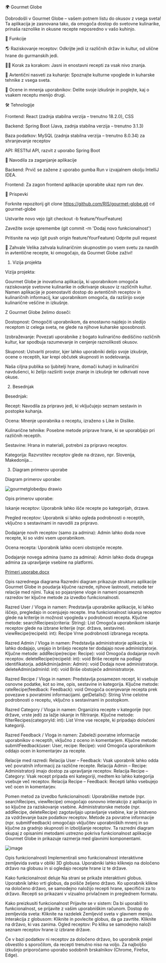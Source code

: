 🌍 Gourmet Globe

Dobrodošli v Gourmet Globe – vašem potnem listu do okusov z vsega sveta! Ta aplikacija je zasnovana tako, da omogoča dostop do svetovne kulinarike, prinaša raznolike in okusne recepte neposredno v vašo kuhinjo.

🚀 Funkcije

🌎 Raziskovanje receptov: Odkrijte jedi iz različnih držav in kultur, od ulične hrane do gurmanskih jedi.

🧑‍🍳 Korak za korakom: Jasni in enostavni recepti za vsak nivo znanja.

🥣 Avtentični nasveti za kuhanje: Spoznajte kulturne vpoglede in kuharske tehnike z vsega sveta.

💬 Ocene in mnenja uporabnikov: Delite svoje izkušnje in poglejte, kaj o vsakem receptu menijo drugi.


🛠️ Tehnologije

Frontend: React (zadnja stabilna verzija – trenutno 18.2.0), CSS

Backend: Spring Boot (Java, zadnja stabilna verzija – trenutno 3.1.3)

Baza podatkov: MySQL (zadnja stabilna verzija – trenutno 8.0.34) za shranjevanje receptov

API: RESTful API, razvit z uporabo Spring Boot


🔧 Navodila za zaganjanje aplikacije

Backend: Prvič se zažene z uporabo gumba Run v izvajalnem okolju IntelliJ IDEA.

Frontend: Za zagon frontend aplikacije uporabite ukaz npm run dev.


🤝 Prispevki

Forknite repozitorij
git clone https://github.com/RIS/gourmet-globe.git
cd gourmet-globe


Ustvarite novo vejo (git checkout -b feature/YourFeature)

Zavežite svoje spremembe (git commit -m 'Dodaj novo funkcionalnost')

Pritisnite na vejo (git push origin feature/YourFeature)
Odprite pull request


🌟 Zahvale
Velika zahvala kulinaričnim skupnostim po vsem svetu za navdih in avtentične recepte, ki omogočajo, da Gourmet Globe zaživi!

1. Vizija projekta

Vizija projekta:

Gourmet Globe je inovativna aplikacija, ki uporabnikom omogoča raziskovanje svetovne kulinarike in odkrivanje okusov iz različnih kultur. Namen aplikacije je poenostaviti dostop do avtentičnih receptov in kulinaričnih informacij, kar uporabnikom omogoča, da razširijo svoje kulinarične veščine in izkušnje.

Z Gourmet Globe želimo doseči:

Dostopnost: Omogočiti uporabnikom, da enostavno najdejo in sledijo receptom iz celega sveta, ne glede na njihove kuharske sposobnosti.

Izobraževanje: Povezati uporabnike z bogato kulinarično dediščino različnih kultur, kar spodbuja razumevanje in cenjenje raznolikosti okusov.

Skupnost: Ustvariti prostor, kjer lahko uporabniki delijo svoje izkušnje, ocene o receptih, kar krepi občutek skupnosti in sodelovanja.

Naša ciljna publika so ljubitelji hrane, domači kuharji in kulinarični navdušenci, ki želijo razširiti svoje znanje in izkušnje ter odkrivati nove okuse.


2. Besednjak
   
Besednjak:

Recept: Navodila za pripravo jedi, ki vključujejo seznam sestavin in postopke kuhanja.

Ocena: Mnenje uporabnika o receptu, izraženo s Like in Dislike.

Kulinarične tehnike: Posebne metode priprave hrane, ki se uporabljajo pri različnih receptih.

Sestavine: Hrana in materiali, potrebni za pripravo receptov.

Kategorija: Razvrstitev receptov glede na drzavo, npr. Slovenija, Makedonija...


3. Diagram primerov uporabe

Diagram primerov uporabe:

![gourmetglobedpu drawio](https://github.com/user-attachments/assets/e91583e6-8079-41b2-a8be-a17ec48ff5bd)



Opis primerov uporabe:

Iskanje receptov: Uporabnik lahko išče recepte po kategorijah, drzave.

Pregled receptov: Uporabnik si lahko ogleda podrobnosti o receptih, vključno s sestavinami in navodili za pripravo.

Dodajanje novih receptov (samo za admina): Admin lahko doda nove recepte, ki so vidni vsem uporabnikom.

Ocena recepta: Uporabnik lahko oceni obstoječe recepte.

Dodajanje novega admina (samo za admina): Admin lahko doda drugega admina za upravljanje vsebine na platformi.

[Primeri uporabe.docx](https://github.com/user-attachments/files/17806514/Primeri.uporabe.docx)

Opis razrednega diagrama
Razredni diagram prikazuje strukturo aplikacije Gourmet Globe in poudarja ključne razrede, njihove lastnosti, metode ter relacije med njimi. Tukaj so pojasnjene vloge in nameni posameznih razredov ter ključne metode za izvedbo funkcionalnosti.

Razred User / Vloga in namen:
Predstavlja uporabnike aplikacije, ki lahko iščejo, pregledajo in ocenjujejo recepte.
Ima funkcionalnost iskanja receptov glede na kriterije in možnost vpogleda v podrobnosti recepta.
Ključne metode:
searchRecipes(criteria: String): List
Omogoča uporabnikom iskanje receptov glede na izbrane kriterije (npr. država, sestavine).
viewRecipe(recipeId: int): Recipe
Vrne podrobnosti izbranega recepta.

Razred Admin / Vloga in namen:
Predstavlja administratorje aplikacije, ki lahko dodajajo, urejajo in brišejo recepte ter dodajajo nove administratorje.
Ključne metode:
addRecipe(recipe: Recipe): void
Omogoča dodajanje novih receptov.
deleteRecipe(recipeId: int): void
Briše recepte na podlagi identifikatorja.
addAdmin(admin: Admin): void
Dodaja nove administratorje.
deleteAdmin(adminId: int): void
Briše obstoječe administratorje.

Razred Recipe / Vloga in namen:
Predstavlja posamezen recept, ki vsebuje osnovne podatke, kot so ime, opis, sestavine in kategorija.
Ključne metode:
rateRecipe(feedback: Feedback): void
Omogoča ocenjevanje recepta prek povezave s povratnimi informacijami.
getDetails(): String
Vrne celotne podrobnosti o receptu, vključno s sestavinami in postopkom.

Razred Category / Vloga in namen:
Organizira recepte v kategorije (npr. države, vrste jedi) za lažje iskanje in filtriranje.
Ključne metode:
filterRecipes(categoryId: int): List<Recipe>
Vrne vse recepte, ki pripadajo določeni kategoriji.

Razred Feedback / Vloga in namen:
Zabeleži povratne informacije uporabnikov o receptih, vključno z oceno in komentarjem.
Ključne metode:
submitFeedback(user: User, recipe: Recipe): void
Omogoča uporabnikom oddajo ocen in komentarjev za recepte.

Relacije med razredi:
Relacija User – Feedback:
Vsak uporabnik lahko odda več povratnih informacij za različne recepte.
Relacija Admin – Recipe:
Administratorji imajo dostop za upravljanje receptov.
Relacija Recipe – Category:
Vsak recept pripada eni kategoriji, medtem ko lahko kategorija vsebuje več receptov.
Relacija Recipe – Feedback:
Recepti lahko vsebujejo več ocen in komentarjev.

Pomen metod za izvedbo funkcionalnosti:
Uporabniške metode (npr. searchRecipes, viewRecipe) omogočajo osnovno interakcijo z aplikacijo in so ključne za raziskovanje vsebine.
Administratorske metode (npr. addRecipe, deleteRecipe) zagotavljajo upravljanje vsebine, kar je bistveno za vzdrževanje baze podatkov receptov.
Metode za povratne informacije (npr. submitFeedback) omogočajo vključitev uporabniških mnenj in so ključne za gradnjo skupnosti in izboljšanje receptov.
Ta razredni diagram skupaj z opisanimi metodami ustrezno pokriva funkcionalnost aplikacije Gourmet Globe in prikazuje razmerja med glavnimi komponentami.

![image](https://github.com/user-attachments/assets/90bc278e-d515-48bb-8e01-1af521f85009)

Opis funkcionalnosti
Implementirali smo funkcionalnost interaktivne zemljevida sveta v obliki 3D globusa. Uporabniki lahko kliknejo na določeno državo na globusu in si ogledajo recepte hrane iz te države.

Kako funkcionalnost deluje
	Na strani se prikaže interaktivni globus.
	Uporabnik lahko vrti globus, da poišče željeno državo.
	Ko uporabnik klikne na določeno državo, se samodejno naložijo recepti hrane, specifični za to državo.
	Recepti so prikazani v vizualno privlačnem in preglednem formatu.
 
Kako preizkusiti funkcionalnost
   Prijavite se v sistem: Da bi uporabili to funkcionalnost, se prijavite z vašim uporabniškim računom.
	Dostop do zemljevida sveta: Kliknite na razdelek Zemljevid sveta v glavnem meniju.
   Interakcija z globusom:
   Kliknite in povlecite globus, da ga zavrtite.
   Kliknite na državo, ki vas zanima.
	Ogled receptov: Po kliku se samodejno naloži seznam receptov hrane iz izbrane države.

Če v bazi podatkov ni receptov za določeno državo, bo uporabnik prejel obvestilo s sporočilom, da recepti trenutno niso na voljo.
Za najboljšo izkušnjo priporočamo uporabo sodobnih brskalnikov (Chrome, Firefox, Edge).


